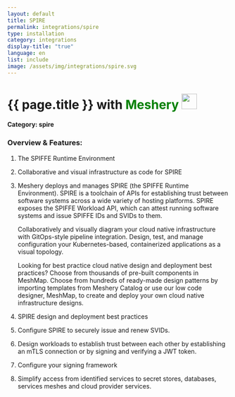 ```yaml
---
layout: default
title: SPIRE
permalink: integrations/spire
type: installation
category: integrations
display-title: "true"
language: en
list: include
image: /assets/img/integrations/spire.svg
---
```


<h1>{{ page.title }} with <span style="font-weight: bold; color: green;">Meshery</span> <img src="{{ page.image }}" style="width: 35px; height: 35px;" /></h1>


#### Category: spire

### Overview & Features:
1. The SPIFFE Runtime Environment

2. Collaborative and visual infrastructure as code for SPIRE

4. 
    Meshery deploys and manages SPIRE (the SPIFFE Runtime Environment). SPIRE is a toolchain of APIs for establishing trust between software systems across a wide variety of hosting platforms. SPIRE exposes the SPIFFE Workload API, which can attest running software systems and issue SPIFFE IDs and SVIDs to them. 



    Collaboratively and visually diagram your cloud native infrastructure with GitOps-style pipeline integration. Design, test, and manage configuration your Kubernetes-based, containerized applications as a visual topology.



    Looking for best practice cloud native design and deployment best practices? Choose from thousands of pre-built components in MeshMap. Choose from hundreds of ready-made design patterns by importing templates from Meshery Catalog or use our low code designer, MeshMap, to create and deploy your own cloud native infrastructure designs.



5. SPIRE design and deployment best practices

6. Configure SPIRE to securely issue and renew SVIDs.

7. Design workloads to establish trust between each other by establishing an mTLS connection or by signing and verifying a JWT token.

8. Configure your signing framework

9. Simplify access from identified services to secret stores, databases, services meshes and cloud provider services.

